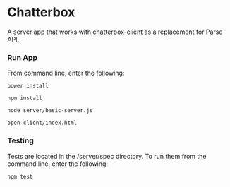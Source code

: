 Chatterbox
==============

A server app that works with [chatterbox-client](https://github.com/kellyvonborstel/chatterbox-client) as a replacement for Parse API.

### Run App

From command line, enter the following:

```
bower install
```
```
npm install
```
```
node server/basic-server.js
``` 
```
open client/index.html
``` 

### Testing

Tests are located in the /server/spec directory. To run them from the command line, enter the following:

```
npm test
```
